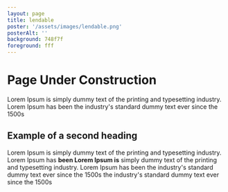 ```yaml
---
layout: page
title: lendable
poster: '/assets/images/lendable.png'
posterAlt: ''
background: 748f7f
foreground: fff
---
```


#  <i class="fas fa-exclamation-triangle"></i> Page Under Construction

Lorem Ipsum is simply dummy text of the printing and typesetting industry.
Lorem Ipsum has been the industry's standard dummy text ever since the 1500s

## Example of a second heading

Lorem Ipsum is simply dummy text of the printing and typesetting industry.
Lorem Ipsum has **been Lorem Ipsum is** simply dummy text of the printing and typesetting industry.
Lorem Ipsum has been the industry's standard dummy text ever since the 1500s
the industry's standard dummy text ever since the 1500s